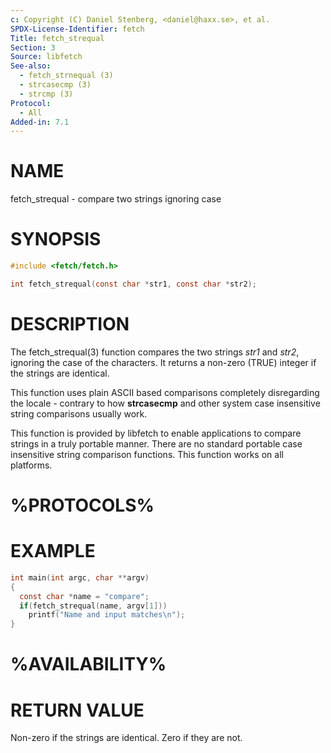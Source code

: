 ```yaml
---
c: Copyright (C) Daniel Stenberg, <daniel@haxx.se>, et al.
SPDX-License-Identifier: fetch
Title: fetch_strequal
Section: 3
Source: libfetch
See-also:
  - fetch_strnequal (3)
  - strcasecmp (3)
  - strcmp (3)
Protocol:
  - All
Added-in: 7.1
---
```


# NAME

fetch_strequal - compare two strings ignoring case

# SYNOPSIS

~~~c
#include <fetch/fetch.h>

int fetch_strequal(const char *str1, const char *str2);
~~~

# DESCRIPTION

The fetch_strequal(3) function compares the two strings *str1* and *str2*,
ignoring the case of the characters. It returns a non-zero (TRUE) integer if
the strings are identical.

This function uses plain ASCII based comparisons completely disregarding the
locale - contrary to how **strcasecmp** and other system case insensitive
string comparisons usually work.

This function is provided by libfetch to enable applications to compare strings
in a truly portable manner. There are no standard portable case insensitive
string comparison functions. This function works on all platforms.

# %PROTOCOLS%

# EXAMPLE

~~~c
int main(int argc, char **argv)
{
  const char *name = "compare";
  if(fetch_strequal(name, argv[1]))
    printf("Name and input matches\n");
}
~~~

# %AVAILABILITY%

# RETURN VALUE

Non-zero if the strings are identical. Zero if they are not.
